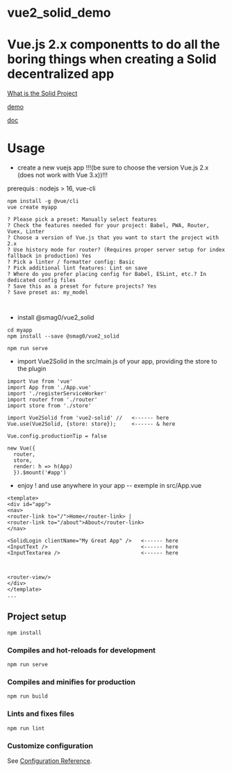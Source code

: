 # vue2_solid_demo

# Vue.js 2.x componentts to do all the boring things when creating a Solid decentralized app

[What is the Solid Project](https://solidproject.org/)

[demo](https://scenaristeur.github.io/vue2_solid_demo)

[doc](https://github.com/scenaristeur/vue2_solid)


# Usage
- create a new vuejs app !!!(be sure to choose the version Vue.js 2.x (does not work with Vue 3.x))!!!

prerequis : nodejs > 16, vue-cli


```
npm install -g @vue/cli
vue create myapp

? Please pick a preset: Manually select features
? Check the features needed for your project: Babel, PWA, Router, Vuex, Linter
? Choose a version of Vue.js that you want to start the project with 2.x
? Use history mode for router? (Requires proper server setup for index fallback in production) Yes
? Pick a linter / formatter config: Basic
? Pick additional lint features: Lint on save
? Where do you prefer placing config for Babel, ESLint, etc.? In dedicated config files
? Save this as a preset for future projects? Yes
? Save preset as: my_model



```

- install @smag0/vue2_solid
```
cd myapp
npm install --save @smag0/vue2_solid

npm run serve
```
- import Vue2Solid in the src/main.js of your app, providing the store to the plugin
```
import Vue from 'vue'
import App from './App.vue'
import './registerServiceWorker'
import router from './router'
import store from './store'

import Vue2Solid from 'vue2-solid' //   <------ here
Vue.use(Vue2Solid, {store: store});     <------ & here

Vue.config.productionTip = false

new Vue({
  router,
  store,
  render: h => h(App)
  }).$mount('#app')

  ```

  - enjoy ! and use anywhere in your app
  -- exemple in src/App.vue
  ```
  <template>
  <div id="app">
  <nav>
  <router-link to="/">Home</router-link> |
  <router-link to="/about">About</router-link>
  </nav>

  <SolidLogin clientName="My Great App" />   <------ here
  <InputText />                              <------ here
  <InputTextarea />                          <------ here



  <router-view/>
  </div>
  </template>
  ...
  ```




## Project setup
```
npm install
```

### Compiles and hot-reloads for development
```
npm run serve
```

### Compiles and minifies for production
```
npm run build
```

### Lints and fixes files
```
npm run lint
```

### Customize configuration
See [Configuration Reference](https://cli.vuejs.org/config/).
